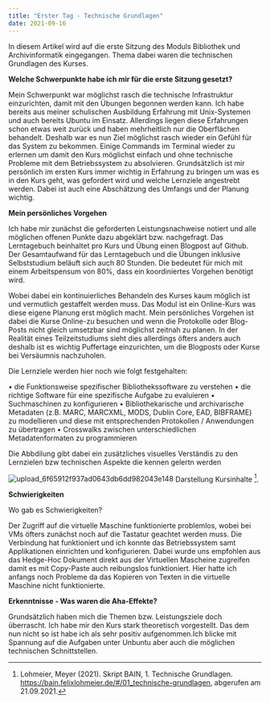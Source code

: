 ```yaml
---
title: "Erster Tag - Technische Grundlagen"
date: 2021-09-16
---
```


In diesem Artikel wird auf die erste Sitzung des Moduls Bibliothek und Archivinformatik eingegangen. Thema dabei waren die technischen Grundlagen des Kurses.


**Welche Schwerpunkte habe ich mir für die erste Sitzung gesetzt?**

Mein Schwerpunkt war möglichst rasch die technische Infrastruktur einzurichten, damit mit den Übungen begonnen werden kann. Ich habe bereits aus meiner schulischen Ausbildung Erfahrung mit Unix-Systemen und auch bereits Ubuntu im Einsatz. Allerdings liegen diese Erfahrungen schon etwas weit zurück und haben mehrheitlich nur die Oberflächen behandelt. Deshalb war es nun Ziel möglichst rasch wieder ein Gefühl für das System zu bekommen. Einige Commands im Terminal wieder zu erlernen um damit den Kurs möglichst einfach und ohne technische Probleme mit dem Betriebssystem zu absolvieren. Grundsätzlich ist mir persönlich im ersten Kurs immer wichtig in Erfahrung zu bringen um was es in den Kurs geht, was gefordert wird und welche Lernziele angestrebt werden. Dabei ist auch eine Abschätzung des Umfangs und der Planung wichtig. 


**Mein persönliches Vorgehen**

Ich habe mir zunächst die geforderten Leistungsnachweise notiert und alle möglichen offenen Punkte dazu abgeklärt bzw. nachgefragt. Das Lerntagebuch beinhaltet pro Kurs und Übung einen Blogpost auf Github. Der Gesamtaufwand für das Lerntagebuch und die Übungen inklusive Selbststudium beläuft sich auch 80 Stunden. Die bedeutet für mich mit einem Arbeitspensum von 80%, dass ein koordiniertes Vorgehen benötigt wird. 

Wobei dabei ein kontinuierliches Behandeln des Kurses kaum möglich ist und vermutlich gestaffelt werden muss. Das Modul ist ein Online-Kurs was diese eigene Planung erst möglich macht. Mein persönliches Vorgehen ist dabei die Kurse Online-zu besuchen und wenn die Protokolle oder Blog-Posts nicht gleich umsetzbar sind möglichst zeitnah zu planen. In der Realität eines Teilzeitstudiums sieht dies allerdings öfters anders auch deshalb ist es wichtig Puffertage einzurichten, um die Blogposts oder Kurse bei Versäumnis nachzuholen. 

Die Lernziele werden hier noch wie folgt festgehalten:

•	die Funktionsweise spezifischer Bibliothekssoftware zu verstehen
•	die richtige Software für eine spezifische Aufgabe zu evaluieren
•	Suchmaschinen zu konfigurieren
•	Bibliothekarische und archivarische Metadaten (z.B. MARC, MARCXML, MODS, Dublin Core, EAD, BIBFRAME) zu modellieren und diese mit entsprechenden Protokollen / Anwendungen zu übertragen
•	Crosswalks zwischen unterschiedlichen Metadatenformaten zu programmieren

Die Abbdilung gibt dabei ein zusätzliches visuelles Verständis zu den Lernzielen bzw technischen Aspekte die kennen gelertn werden

 ![upload_6f65912f937ad0643db6dd982043e148](https://user-images.githubusercontent.com/71718724/148580506-00e2ee7b-6d14-4fc1-99ca-7479cd680118.png)
 Darstellung Kursinhalte [^1].


**Schwierigkeiten**

Wo gab es Schwierigkeiten?

Der Zugriff auf die virtuelle Maschine funktionierte problemlos, wobei bei VMs öfters zunächst noch auf die Tastatur geachtet werden muss. Die Verbindung hat funktioniert und ich konnte das Betriebssystem samt Applikationen einrichten und konfigurieren. Dabei wurde uns empfohlen aus das Hedge-Hoc Dokument direkt aus der Virtuellen Mascheine zugreifen damit es mit Copy-Paste auch reibungslos funktioniert. Hier hatte ich anfangs noch Probleme da das Kopieren von Texten in die virtuelle Maschine nicht funktionierte.    


**Erkenntnisse - Was waren die Aha-Effekte?**

Grundsätzlich haben mich die Themen bzw. Leistungsziele doch überrascht. Ich habe mir den Kurs stark theoretisch vorgestellt. Das dem nun nicht so ist habe ich als sehr positiv aufgenommen.Ich blicke mit Spannung auf die Aufgaben unter Unbuntu aber auch die möglichen technischen Schnittstellen.



 [^1]: Lohmeier, Meyer (2021). Skript BAIN, 1. Technische Grundlagen. https://bain.felixlohmeier.de/#/01_technische-grundlagen, abgerufen am 21.09.2021.


